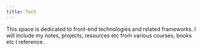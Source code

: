```yaml
---
title: Tech 
---
```


This space is dedicated to front-end technologies and related frameworks.
I will include my notes, projects, resources etc from various courses, books etc I reference.

